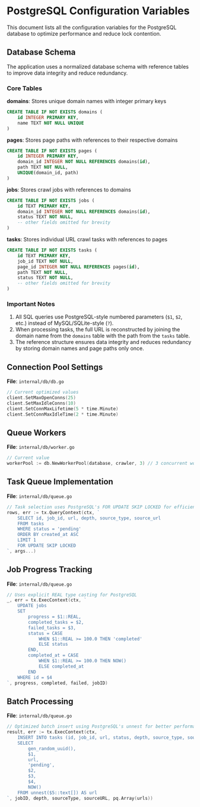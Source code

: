 # PostgreSQL Configuration Variables

This document lists all the configuration variables for the PostgreSQL database to optimize performance and reduce lock contention.

## Database Schema

The application uses a normalized database schema with reference tables to improve data integrity and reduce redundancy.

### Core Tables

**domains**: Stores unique domain names with integer primary keys
```sql
CREATE TABLE IF NOT EXISTS domains (
    id INTEGER PRIMARY KEY,
    name TEXT NOT NULL UNIQUE
)
```

**pages**: Stores page paths with references to their respective domains
```sql
CREATE TABLE IF NOT EXISTS pages (
    id INTEGER PRIMARY KEY,
    domain_id INTEGER NOT NULL REFERENCES domains(id),
    path TEXT NOT NULL,
    UNIQUE(domain_id, path)
)
```

**jobs**: Stores crawl jobs with references to domains
```sql
CREATE TABLE IF NOT EXISTS jobs (
    id TEXT PRIMARY KEY,
    domain_id INTEGER NOT NULL REFERENCES domains(id),
    status TEXT NOT NULL,
    -- other fields omitted for brevity
)
```

**tasks**: Stores individual URL crawl tasks with references to pages
```sql
CREATE TABLE IF NOT EXISTS tasks (
    id TEXT PRIMARY KEY,
    job_id TEXT NOT NULL,
    page_id INTEGER NOT NULL REFERENCES pages(id),
    path TEXT NOT NULL,
    status TEXT NOT NULL,
    -- other fields omitted for brevity
)
```

### Important Notes

1. All SQL queries use PostgreSQL-style numbered parameters (`$1`, `$2`, etc.) instead of MySQL/SQLite-style (`?`).
2. When processing tasks, the full URL is reconstructed by joining the domain name from the `domains` table with the path from the `tasks` table.
3. The reference structure ensures data integrity and reduces redundancy by storing domain names and page paths only once.

## Connection Pool Settings

**File**: `internal/db/db.go`

```go
// Current optimized values
client.SetMaxOpenConns(25)
client.SetMaxIdleConns(10)
client.SetConnMaxLifetime(5 * time.Minute)
client.SetConnMaxIdleTime(2 * time.Minute)
```

## Queue Workers

**File**: `internal/db/worker.go`

```go
// Current value
workerPool := db.NewWorkerPool(database, crawler, 3) // 3 concurrent workers
```

## Task Queue Implementation

**File**: `internal/db/queue.go`

```go
// Task selection uses PostgreSQL's FOR UPDATE SKIP LOCKED for efficient concurrent processing
rows, err := tx.QueryContext(ctx, `
    SELECT id, job_id, url, depth, source_type, source_url
    FROM tasks
    WHERE status = 'pending'
    ORDER BY created_at ASC
    LIMIT 1
    FOR UPDATE SKIP LOCKED
`, args...)
```

## Job Progress Tracking

**File**: `internal/db/queue.go`

```go
// Uses explicit REAL type casting for PostgreSQL
_, err = tx.ExecContext(ctx, `
    UPDATE jobs
    SET
        progress = $1::REAL,
        completed_tasks = $2,
        failed_tasks = $3,
        status = CASE
            WHEN $1::REAL >= 100.0 THEN 'completed'
            ELSE status
        END,
        completed_at = CASE
            WHEN $1::REAL >= 100.0 THEN NOW()
            ELSE completed_at
        END
    WHERE id = $4
`, progress, completed, failed, jobID)
```

## Batch Processing

**File**: `internal/db/queue.go`

```go
// Optimized batch insert using PostgreSQL's unnest for better performance
result, err := tx.ExecContext(ctx, `
    INSERT INTO tasks (id, job_id, url, status, depth, source_type, source_url, created_at)
    SELECT
        gen_random_uuid(),
        $1,
        url,
        'pending',
        $2,
        $3,
        $4,
        NOW()
    FROM unnest($5::text[]) AS url
`, jobID, depth, sourceType, sourceURL, pq.Array(urls))
